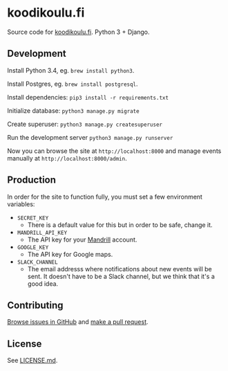 # koodikoulu.fi

Source code for [koodikoulu.fi](http://koodikoulu.fi/). Python 3 + Django.

Development
-----------

Install Python 3.4, eg. `brew install python3`.

Install Postgres, eg. `brew install postgresql`.

Install dependencies:
`pip3 install -r requirements.txt`

Initialize database:
`python3 manage.py migrate`

Create superuser:
`python3 manage.py createsuperuser`

Run the development server
`python3 manage.py runserver`

Now you can browse the site at `http://localhost:8000` and manage events manually at `http://localhost:8000/admin`.

Production
----------

In order for the site to function fully, you must set a few environment variables:

* `SECRET_KEY`
  * There is a default value for this but in order to be safe, change it.
* `MANDRILL_API_KEY`
  * The API key for your [Mandrill](https://www.mandrill.com/) account.
* `GOOGLE_KEY`
  * The API key for Google maps.
* `SLACK_CHANNEL`
  * The email addresss where notifications about new events will be sent. It doesn't have to be a Slack channel, but we think that it's a good idea.

Contributing
------------

[Browse issues in GitHub](https://github.com/koodikoulu/koodikoulu.fi/issues) and [make a pull request](https://github.com/koodikoulu/koodikoulu.fi/pulls).

License
-------

See [LICENSE.md](https://github.com/koodikoulu/koodikoulu.fi/blob/master/LICENSE.md).
